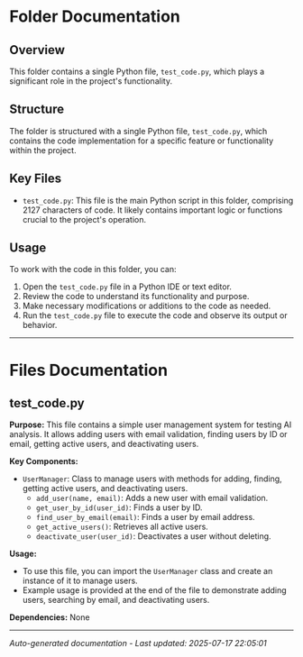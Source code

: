 # Folder Documentation

## Overview
This folder contains a single Python file, `test_code.py`, which plays a significant role in the project's functionality.

## Structure
The folder is structured with a single Python file, `test_code.py`, which contains the code implementation for a specific feature or functionality within the project.

## Key Files
- `test_code.py`: This file is the main Python script in this folder, comprising 2127 characters of code. It likely contains important logic or functions crucial to the project's operation.

## Usage
To work with the code in this folder, you can:
1. Open the `test_code.py` file in a Python IDE or text editor.
2. Review the code to understand its functionality and purpose.
3. Make necessary modifications or additions to the code as needed.
4. Run the `test_code.py` file to execute the code and observe its output or behavior.

---

# Files Documentation

## test_code.py

**Purpose:** This file contains a simple user management system for testing AI analysis. It allows adding users with email validation, finding users by ID or email, getting active users, and deactivating users.

**Key Components:**
- `UserManager`: Class to manage users with methods for adding, finding, getting active users, and deactivating users.
  - `add_user(name, email)`: Adds a new user with email validation.
  - `get_user_by_id(user_id)`: Finds a user by ID.
  - `find_user_by_email(email)`: Finds a user by email address.
  - `get_active_users()`: Retrieves all active users.
  - `deactivate_user(user_id)`: Deactivates a user without deleting.
  
**Usage:** 
- To use this file, you can import the `UserManager` class and create an instance of it to manage users.
- Example usage is provided at the end of the file to demonstrate adding users, searching by email, and deactivating users.

**Dependencies:** None

---
*Auto-generated documentation - Last updated: 2025-07-17 22:05:01*
